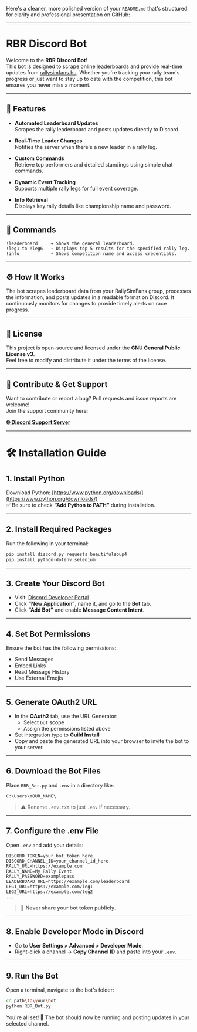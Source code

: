 Here's a cleaner, more polished version of your `README.md` that's structured for clarity and professional presentation on GitHub:

---

# RBR Discord Bot

Welcome to the **RBR Discord Bot**!  
This bot is designed to scrape online leaderboards and provide real-time updates from [rallysimfans.hu](https://rallysimfans.hu/). Whether you're tracking your rally team's progress or just want to stay up to date with the competition, this bot ensures you never miss a moment.

---

## 🚗 Features

- **Automated Leaderboard Updates**  
  Scrapes the rally leaderboard and posts updates directly to Discord.

- **Real-Time Leader Changes**  
  Notifies the server when there's a new leader in a rally leg.

- **Custom Commands**  
  Retrieve top performers and detailed standings using simple chat commands.

- **Dynamic Event Tracking**  
  Supports multiple rally legs for full event coverage.

- **Info Retrieval**  
  Displays key rally details like championship name and password.

---

## 💬 Commands

```
!leaderboard     → Shows the general leaderboard.
!leg1 to !leg6   → Displays top 5 results for the specified rally leg.
!info            → Shows competition name and access credentials.
```

---

## ⚙️ How It Works

The bot scrapes leaderboard data from your RallySimFans group, processes the information, and posts updates in a readable format on Discord. It continuously monitors for changes to provide timely alerts on race progress.

---

## 🧾 License

This project is open-source and licensed under the **GNU General Public License v3**.  
Feel free to modify and distribute it under the terms of the license.

---

## 🤝 Contribute & Get Support

Want to contribute or report a bug? Pull requests and issue reports are welcome!  
Join the support community here:

**[🌐 Discord Support Server](https://discord.gg/HbRaM2taQG)**

---

# 🛠 Installation Guide

## 1. Install Python

Download Python: [https://www.python.org/downloads/](https://www.python.org/downloads/)  
✅ Be sure to check **“Add Python to PATH”** during installation.

---

## 2. Install Required Packages

Run the following in your terminal:

```bash
pip install discord.py requests beautifulsoup4
pip install python-dotenv selenium
```

---

## 3. Create Your Discord Bot

- Visit: [Discord Developer Portal](https://discord.com/developers/applications)
- Click **“New Application”**, name it, and go to the **Bot** tab.
- Click **“Add Bot”** and enable **Message Content Intent**.

---

## 4. Set Bot Permissions

Ensure the bot has the following permissions:

- Send Messages  
- Embed Links  
- Read Message History  
- Use External Emojis  

---

## 5. Generate OAuth2 URL

- In the **OAuth2** tab, use the URL Generator:
  - Select `bot` scope
  - Assign the permissions listed above
- Set integration type to **Guild Install**  
- Copy and paste the generated URL into your browser to invite the bot to your server.

---

## 6. Download the Bot Files

Place `RBR_Bot.py` and `.env` in a directory like:

```
C:\Users\YOUR_NAME\
```

> ⚠️ Rename `.env.txt` to just `.env` if necessary.

---

## 7. Configure the .env File

Open `.env` and add your details:

```env
DISCORD_TOKEN=your_bot_token_here
DISCORD_CHANNEL_ID=your_channel_id_here
RALLY_URL=https://example.com
RALLY_NAME=My Rally Event
RALLY_PASSWORD=examplepass
LEADERBOARD_URL=https://example.com/leaderboard
LEG1_URL=https://example.com/leg1
LEG2_URL=https://example.com/leg2
...
```

> 🔐 **Never share your bot token publicly.**

---

## 8. Enable Developer Mode in Discord

- Go to **User Settings > Advanced > Developer Mode**.
- Right-click a channel → **Copy Channel ID** and paste into your `.env`.

---

## 9. Run the Bot

Open a terminal, navigate to the bot's folder:

```bash
cd path\to\your\bot
python RBR_Bot.py
```

You're all set! 🎉 The bot should now be running and posting updates in your selected channel.

